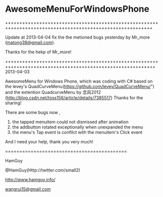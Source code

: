 AwesomeMenuForWindowsPhone
==========================

++++++++++++++++++++++++++++++++++++++++++++++++++++++++++++++++++++++++++++++++++++++++++++++++++++++++++

Update at 2013-04-04
fix the the metioned bugs yesterday by Mr_more (matong38@gmail.com).

Thanks for the hekp of Mr_more!


+++++++++++++++++++++++++++++++++++++++++++++++++++++++++++++++++++++++++++++++++++++++++++++++++++++++++++
2013-04-03

AwesomeMenu for Windows Phone, which was coding with C# based on the levey's QuadCurveMenu(https://github.com/levey/QuadCurveMenu/") and the extention QuadcurveMenu by 念风2012 (http://blog.csdn.net/toss156/article/details/7385517)
Thanks for the sharing!

There are some bugs now ,

1. the tapped menuitem could not dismissed after animation
2. the addbutton rotated exceptionally when unexpanded the menu
3. the menu's Tap event is confilct with the menuitem's Click event

And I need your help, thank you very much!


===========================================

HamGuy

@HamGuy(Http://twitter.com/small2)

http://www.hamguy.info/

wangrui15@gmail.com
